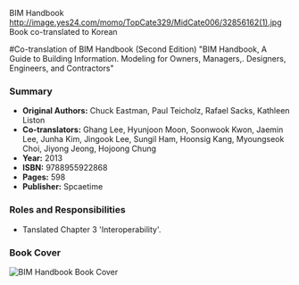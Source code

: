BIM Handbook
http://image.yes24.com/momo/TopCate329/MidCate006/32856162(1).jpg
Book co-translated to Korean

#Co-translation of BIM Handbook (Second Edition)
"BIM Handbook, A Guide to Building Information. Modeling for Owners, Managers,. Designers, Engineers, and Contractors"

### Summary
- **Original Authors:** Chuck Eastman, Paul Teicholz, Rafael Sacks, Kathleen Liston
- **Co-translators:** Ghang Lee, Hyunjoon Moon, Soonwook Kwon, Jaemin Lee, Junha Kim, Jingook Lee, Sungil Ham, Hoonsig Kang, Myoungseok Choi, Jiyong Jeong, Hojoong Chung
- **Year:** 2013
- **ISBN:** 9788955922868
- **Pages:** 598
- **Publisher:** Spcaetime

### Roles and Responsibilities
- Tanslated Chapter 3 'Interoperability'.

### Book Cover
![BIM Handbook Book Cover](http://image.yes24.com/momo/TopCate329/MidCate006/32856162(1).jpg)
